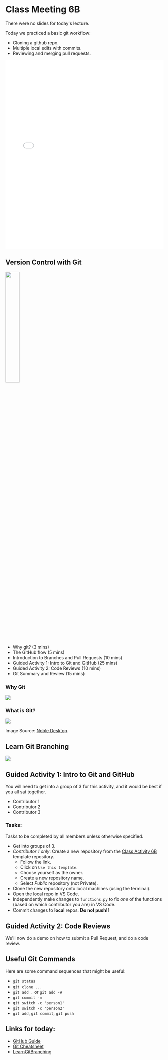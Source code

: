 # Class Meeting 6B

There were no slides for today's lecture.  

Today we practiced a basic git workflow:
- Cloning a github repo.
- Multiple local edits with commits.
- Reviewing and merging pull requests.

<div>
<iframe src="../../LecNoSlides.pdf" width="100%" height="600px" frameBorder="0"> </iframe>
</div>

<!-- 
[Download the Slides from today](https://github.com/ubc-cs/cpsc203/raw/main/files/Lec10_Plotting_DataFrames.pdf)
-->


## Version Control with Git

<img src="images/git.jpeg" width=30%>

- Why git? (3 mins)
- The GitHub flow (5 mins)
- Introduction to Branches and Pull Requests (10 mins)
- Guided Activity 1: Intro to Git and GitHub (25 mins)
- Guided Activity 2: Code Reviews (10 mins)
- Git Summary and Review (15 mins)

### Why Git

<img src="http://www.phdcomics.com/comics/archive/phd101212s.gif">

### What is Git?

<img src="https://www.nobledesktop.com/image/blog/git-branches-merge.png">

Image Source: [Noble Desktop](https://www.nobledesktop.com/blog/what-is-git-and-why-should-you-use-it).

## Learn Git Branching

<img src="images/learn_git_branching.png">


## Guided Activity 1: Intro to Git and GitHub

You will need to get into a group of 3 for this activity, and it would be best if you all sat together.

- Contributor 1
- Contributor 2
- Contributor 3

### Tasks:
Tasks to be completed by all members unless otherwise specified.

- Get into groups of 3.
- *Contributor 1 only*: Create a new repository from the [Class Activity 6B]() template repository.
  - Follow the link.
  - Click on `Use this template`.
  - Choose yourself as the owner.
  - Create a new repository name.
  - Select *Public* repository (not Private).
- Clone the new repository onto local machines (using the terminal).
- Open the local repo in VS Code.
- Independently make changes to `functions.py` to fix *one* of the functions (based on which contributor you are) in VS Code.
- Commit changes to **local** repos.  **Do not push!!**
## Guided Activity 2: Code Reviews

We'll now do a demo on how to submit a Pull Request, and do a code review.


## Useful Git Commands

Here are some command sequences that might be useful:

- `git status`
- `git clone ...`
- `git add .` or `git add -A`
- `git commit -m`
- `git switch -c 'person1'`
- `git switch -c 'person2'`
- `git add`, `git commit`, `git push`

## Links for today:

- [GitHub Guide](https://github.com/git-guides)
- [Git Cheatsheet](https://enterprise.github.com/downloads/en/github-flow-cheatsheet.pdf)
- [LearnGitBranching](https://https://learngitbranching.js.org)

<!--
## Important links for today:

- [Canvas](https://canvas.ubc.ca/courses/130127)
- [PrairieLearn](https://canvas.ubc.ca/courses/130127/external_tools/48751)
- [Markdown Tutorial](https://commonmark.org/help/tutorial/)
-->

